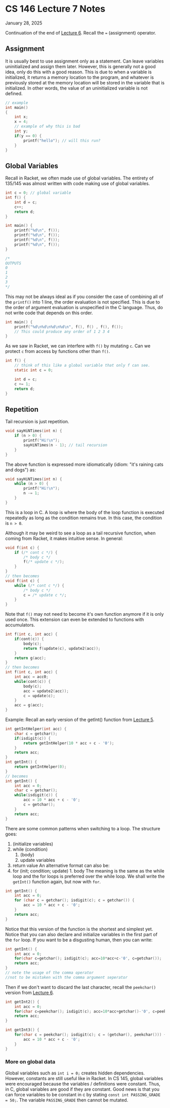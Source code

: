 # CS 146 Lecture 7 Notes

January 28, 2025

Continuation of the end of [Lecture 6](./cs146-lecture6). Recall the `=` (assignment) operator.

## Assignment

It is usually best to use assignment only as a statement. Can leave variables uninitialized and assign them later. However, this is generally not a good idea, only do this with a good reason. This is due to when a variable is initialized, it returns a memory location to the program, and whatever is previously stored at the memory location will be stored in the variable that is initialized. In other words, the value of an uninitialized variable is not defined.

```c
// example
int main()
{
	int x;
	x = 4;
	// example of why this is bad
	int y;
	if(y == 0) {
		printf("hello"); // will this run?
	}
}

```

## Global Variables

Recall in Racket, we often made use of global variables. The entirety of 135/145 was almost written with code making use of global variables.

```c
int c = 0; // global variable
int f() {
	int d = c;
	c++;
	return d;
}

int main() {
	printf("%d\n", f());
	printf("%d\n", f());
	printf("%d\n", f());
	printf("%d\n", f());
}

/*
OUTPUTS
0
1
2
3
*/
```

This may not be always ideal as if you consider the case of combining all of the `printf()` into 1 line, the order evaluation is not specified. This is due to the order of argument evaluation is unspecified in the C language. Thus, do not write code that depends on this order.

```c
int main() {
	printf("%d\n%d\n%d\n%d\n", f(), f() , f(), f());
	// This could produce any order of 1 2 3 4
}
```

As we saw in Racket, we can interfere with `f()` by mutating `c`. Can we protect `c` from access by functions other than `f()`.

```c
int f() {
	// think of this like a global variable that only f can see.
	static int c = 0;

	int d = c;
	c += 1;
	return d;
}
```

## Repetition

Tail recursion is just repetition.

```c
void sayHiNTimes(int n) {
	if (n > 0) {
		printf("Hi!\n");
		sayHiNTimes(n - 1); // tail recursion
	}
}
```

The above function is expressed more idiomatically (idiom: "it's raining cats and dogs") as:

```c
void sayHiNTimes(int n) {
	while (n > 0) {
		printf("Hi!\n");
		n -= 1;
	}
}
```

This is a loop in C. A loop is where the body of the loop function is executed repeatedly as long as the condition remains true. In this case, the condition is `n > 0`.

Although it may be weird to see a loop as a tail recursive function, when coming from Racket, it makes intuitive sense. In general:

```c
void f(int c) {
	if (/* cont c */) {
		/* body c */
		f(/* update c */);
	}
}
// then becomes
void f(int c) {
	while (/* cont c */) {
		/* body c */
		c = /* update c */;
	}
}
```

Note that `f()` may not need to become it's own function anymore if it is only used once. This extension can even be extended to functions with accumulators.

```c
int f(int c, int acc) {
	if(cont(c)) {
		body(c);
		return f(update(c), update2(acc));
	}
	return g(acc);
}
// then becomes
int f(int c, int acc) {
	int acc = acc0;
	while(cont(c)) {
		body(c);
		acc = update2(acc));
		c = update(c);
	}
	acc = g(acc);
}

```

Example: Recall an early version of the getInt() function from [Lecture 5](./cs146-lecture5).

```c
int getIntHelper(int acc) {
	char c = getchar();
	if(isdigit(c)) {
		return getIntHelper(10 * acc + c - '0');
	}
	return acc;
}
int getInt() {
	return getIntHelper(0);
}
// becomes
int getInt() {
	int acc = 0;
	char c = getchar();
	while(isdigit(c)) {
		acc = 10 * acc + c - '0';
		c = getchar();
	}
	return acc;
}
```

There are some common patterns when switching to a loop. The structure goes:

1. (initialize variables)
2. while (condition)
   1. (body)
   2. update variables
3. return value
   An alternative format can also be:
4. for (init; condition; update) 1. body
   The meaning is the same as the while loop and the for loops is preferred over the while loop. We shall write the `getInt()` function again, but now with `for`.

```c
int getInt() {
	int acc = 0;
	for (char c = getchar(); isdigit(c); c = getchar()) {
		acc = 10 * acc + c - '0';
	}
	return acc;
}
```

Notice that this version of the function is the shortest and simplest yet. Notice that you can also declare and initialize variables in the first part of the `for` loop. If you want to be a disgusting human, then you can write:

```c
int getInt() {
	int acc = 0;
	for(char c=getchar(); isdigit(c); acc=10*acc+c-'0', c=getchar());
	return acc;
}
// note the usage of the comma operator
//not to be mistaken with the comma argument seperator
```

Then if we don't want to discard the last character, recall the `peekchar()` version from [Lecture 6](./cs146-lecture6).

```c
int getInt2() {
	int acc = 0;
	for(char c=peekchar(); isdigit(c); acc=10*acc+getchar()-'0', c=peekchar());
	return acc;
}

int getInt3() {
	for(char c = peekchar(); isdigit(c); c = (getchar(), peekchar())) {
		acc = 10 * acc + c - '0';
	}
}
```

### More on global data

Global variables such as `int i = 0;` creates hidden dependencies. However, constants are still useful like in Racket. In CS 145, global variables were encouraged because the variables / definitions were constant. Thus, in C, global variables are good if they are constant. Good news is that you can force variables to be constant in c by stating `const int PASSING_GRADE = 50;`. The variable `PASSING_GRADE` then cannot be mutated.

